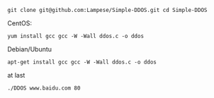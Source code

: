 `git clone git@github.com:Lampese/Simple-DDOS.git
cd Simple-DDOS`

CentOS:

`yum install gcc
gcc -W -Wall ddos.c -o ddos`

Debian/Ubuntu

`apt-get install gcc
gcc -W -Wall ddos.c -o ddos`

at last

`./DDOS www.baidu.com 80`
